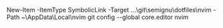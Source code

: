 New-Item -ItemType SymbolicLink -Target ...\git\semignu\dotfiles\nvim -Path ~\AppData\Local\nvim
git config --global core.editor nvim

